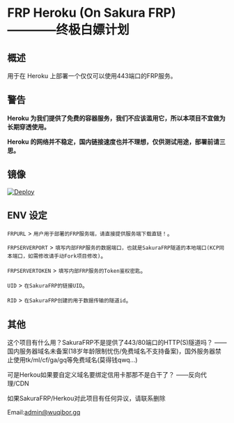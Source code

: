 # FRP Heroku (On Sakura FRP)   ————终极白嫖计划

## 概述

用于在 Heroku 上部署一个仅仅可以使用443端口的FRP服务。

## 警告

**Heroku 为我们提供了免费的容器服务，我们不应该滥用它，所以本项目不宜做为长期穿透使用。**

**Heroku 的网络并不稳定，国内链接速度也并不理想，仅供测试用途，部署前请三思。**

## 镜像

[![Deploy](https://www.herokucdn.com/deploy/button.png)](https://dashboard.heroku.com/new?template=https://github.com/Wuqibor/FRP-Herkou)

## ENV 设定

`FRPURL` > `用户用于部署的FRP服务端，请直接提供服务端下载直链！`。

`FRPSERVERPORT` > `填写内部FRP服务的数据端口，也就是SakuraFRP隧道的本地端口(KCP同本端口，如需修改请手动Fork项目修改)`。

`FRPSERVERTOKEN` > `填写内部FRP服务的Token鉴权密匙`。

`UID` > `在SakuraFRP的链接UID`。

`RID` > `在SakuraFRP创建的用于数据传输的隧道id`。

## 其他

这个项目有什么用？SakuraFRP不是提供了443/80端口的HTTP(S)隧道吗？
——国内服务器域名未备案(18岁年龄限制忧伤/免费域名不支持备案)，国外服务器禁止使用tk/ml/cf/ga/gq等免费域名(莫得钱qwq...)

可是Herkou如果要自定义域名要绑定信用卡那那不是白干了？
——反向代理/CDN

如果SakuraFRP/Herkou对此项目有任何异议，请联系删除

Email:admin@wuqibor.gq
